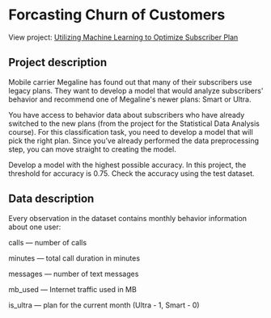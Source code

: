 # Forcasting Churn of Customers
View project: [Utilizing Machine Learning to Optimize Subscriber Plan](https://github.com/BradyQuack/Utilizing-Machine-Learning-to-Optimize-Subscriber-Plan/blob/main/megalineMLFinal.ipynb)
## Project description
Mobile carrier Megaline has found out that many of their subscribers use legacy plans. They want to develop a model that would analyze subscribers' behavior and recommend one of Megaline's newer plans: Smart or Ultra. 

You have access to behavior data about subscribers who have already switched to the new plans (from the project for the Statistical Data Analysis course). For this classification task, you need to develop a model that will pick the right plan. Since you’ve already performed the data preprocessing step, you can move straight to creating the model.  

Develop a model with the highest possible accuracy. In this project, the threshold for accuracy is 0.75. Check the accuracy using the test dataset.  
## Data description
Every observation in the dataset contains monthly behavior information about one user:

сalls — number of calls

minutes — total call duration in minutes

messages — number of text messages

mb_used — Internet traffic used in MB

is_ultra — plan for the current month (Ultra - 1, Smart - 0)

